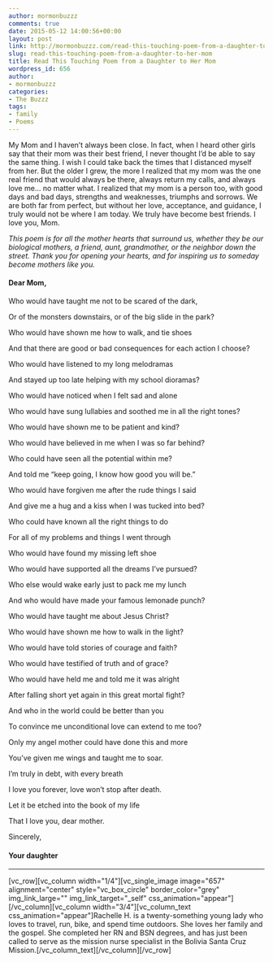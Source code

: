 ```yaml
---
author: mormonbuzzz
comments: true
date: 2015-05-12 14:00:56+00:00
layout: post
link: http://mormonbuzzz.com/read-this-touching-poem-from-a-daughter-to-her-mom/
slug: read-this-touching-poem-from-a-daughter-to-her-mom
title: Read This Touching Poem from a Daughter to Her Mom
wordpress_id: 656
author:
- mormonbuzzz
categories:
- The Buzzz
tags:
- family
- Poems
---
```


My Mom and I haven’t always been close. In fact, when I heard other girls say that their mom was their best friend, I never thought I’d be able to say the same thing. I wish I could take back the times that I distanced myself from her. But the older I grew, the more I realized that my mom was the one real friend that would always be there, always return my calls, and always love me… no matter what. I realized that my mom is a person too, with good days and bad days, strengths and weaknesses, triumphs and sorrows. We are both far from perfect, but without her love, acceptance, and guidance, I truly would not be where I am today. We truly have become best friends. I love you, Mom.

_This poem is for all the mother hearts that surround us, whether they be our biological mothers, a friend, aunt, grandmother, or the neighbor down the street. Thank you for opening your hearts, and for inspiring us to someday become mothers like you._




#### Dear Mom,




Who would have taught me not to be scared of the dark,

Or of the monsters downstairs, or of the big slide in the park?

Who would have shown me how to walk, and tie shoes

And that there are good or bad consequences for each action I choose?

Who would have listened to my long melodramas

And stayed up too late helping with my school dioramas?

Who would have noticed when I felt sad and alone

Who would have sung lullabies and soothed me in all the right tones?

Who would have shown me to be patient and kind?

Who would have believed in me when I was so far behind?

Who could have seen all the potential within me?

And told me “keep going, I know how good you will be.”

Who would have forgiven me after the rude things I said

And give me a hug and a kiss when I was tucked into bed?

Who could have known all the right things to do

For all of my problems and things I went through

Who would have found my missing left shoe

Who would have supported all the dreams I’ve pursued?

Who else would wake early just to pack me my lunch

And who would have made your famous lemonade punch?

Who would have taught me about Jesus Christ?

Who would have shown me how to walk in the light?

Who would have told stories of courage and faith?

Who would have testified of truth and of grace?

Who would have held me and told me it was alright

After falling short yet again in this great mortal fight?

And who in the world could be better than you

To convince me unconditional love can extend to me too?

Only my angel mother could have done this and more

You’ve given me wings and taught me to soar.

I’m truly in debt, with every breath

I love you forever, love won’t stop after death.

Let it be etched into the book of my life

That I love you, dear mother.

Sincerely,


#### Your daughter





* * *





[vc_row][vc_column width="1/4"][vc_single_image image="657" alignment="center" style="vc_box_circle" border_color="grey" img_link_large="" img_link_target="_self" css_animation="appear"][/vc_column][vc_column width="3/4"][vc_column_text css_animation="appear"]Rachelle H. is a twenty-something young lady who loves to travel, run, bike, and spend time outdoors. She loves her family and the gospel. She completed her RN and BSN degrees, and has just been called to serve as the mission nurse specialist in the Bolivia Santa Cruz Mission.[/vc_column_text][/vc_column][/vc_row]
